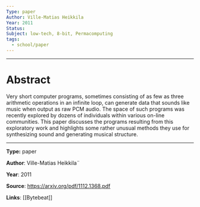```yaml
---
Type: paper
Author: Ville-Matias Heikkila
Year: 2011
Status: 
Subject: low-tech, 8-bit, Permacomputing
tags:
  - school/paper
---
```



___

# Abstract 

Very short computer programs, sometimes consisting of as few as three arithmetic operations in an infinite loop, can generate data that sounds like music when output as raw PCM audio. The space of such programs was recently explored by dozens of individuals within various on-line communities. This paper discusses the programs resulting from this exploratory work and highlights some rather unusual methods they use for synthesizing sound and generating musical structure.


____

**Type:** paper

**Author**: Ville-Matias Heikkila¨

**Year**: 2011

**Source**: https://arxiv.org/pdf/1112.1368.pdf

**Links**: [[Bytebeat]]

